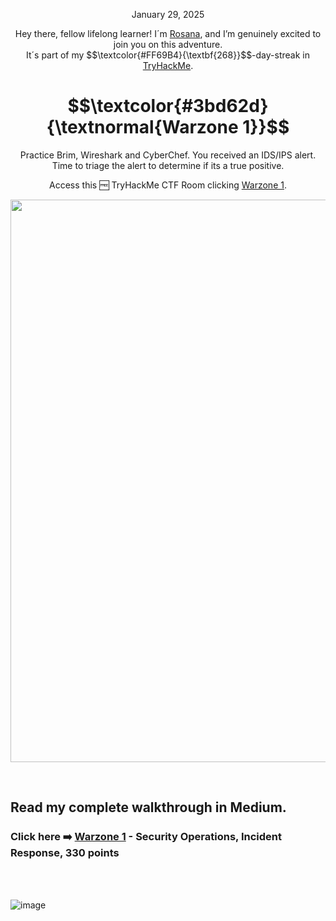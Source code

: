 <p align="center">January 29, 2025</p>
<p align="center">Hey there, fellow lifelong learner! I´m <a href="https://www.linkedin.com/in/rosanafssantos/">Rosana</a>, and I’m genuinely excited to join you on this adventure.<br>
It´s part of my $$\textcolor{#FF69B4}{\textbf{268}}$$-day-streak in  <a href="https://tryhackme.com">TryHackMe</a>.</p>

<h1 align="center">
  $$\textcolor{#3bd62d}{\textnormal{Warzone 1}}$$
</h1>
<p align="center">Practice Brim, Wireshark and CyberChef. You received an IDS/IPS alert. Time to triage the alert to determine if its a true positive.</p>
<p align="center">Access this 🆓 TryHackMe CTF Room clicking <a href="https://tryhackme.com/room/warzoneone">Warzone 1</a>.</p>
                                                              
<p align="center">
  <img width="900px" src="https://github.com/user-attachments/assets/81e725ea-64f3-409b-baa3-8d4f045af981">
</p>


<br>

<h2>Read my complete walkthrough in Medium.</h2>

<h3 align="left"> Click here ➡️  <a href="https://medium.com/@RosanaFS/network-security-monitoring-network-alerts-warzone-1-tryhackme-walkthrough-59fe77d47165">Warzone 1</a> - Security Operations, Incident Response, 330 points</h3>


<br>

<br>

![image](https://github.com/user-attachments/assets/69967d6a-9b79-4d0e-955b-19fefc83e5e3)
